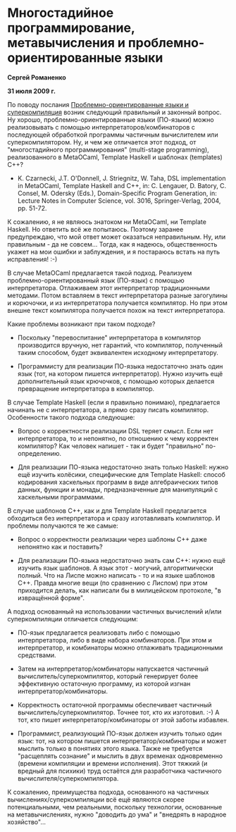 # Многостадийное программирование, метавычисления и проблемно-ориентированные языки

**Сергей Романенко**

**31 июля 2009 г.**

По поводу послания
[Проблемно-ориентированные языки и суперкомпиляция](10-ho-dsl.md)
возник следующий правильный и законный вопрос. Ну хорошо,
проблемно-ориентированные языки (ПО-языки) можно реализовывать с помощью
интерпретаторов/комбинаторов с последующей обработкой программы
частичным вычислителем или суперкомпилятором. Ну, и чем же отличается
этот подход, от "многостадийного программирования" (multi-stage
programming), реализованного в MetaOCaml, Template Haskell и шаблонах
(templates) C++?

* K. Czarnecki, J.T. O'Donnell, J. Striegnitz, W. Taha, DSL implementation
  in MetaOCaml, Template Haskell and C++, in: C. Lengauer, D. Batory, C.
  Consel, M. Odersky (Eds.), Domain-Specific Program Generation, in:
  Lecture Notes in Computer Science, vol. 3016, Springer-Verlag, 2004,
  pp. 51-72.

К сожалению, я не являюсь знатоком ни MetaOCaml, ни Template Haskell. Но
ответить всё же попытаюсь. Поэтому заранее предупреждаю, что мой ответ
может оказаться неправильным. Ну, или правильным - да не совсем...
Тогда, как я надеюсь, общественность укажет на мои ошибки и заблуждения,
и я постараюсь встать на путь исправления! :-)

В случае MetaOCaml предлагается такой подход. Реализуем
проблемно-ориентированный язык (ПО-язык) с помощью интерпретатора.
Отлаживаем этот интерпретатор традиционными методами. Потом вставляем в
текст интерпретатора разные загогулины и корючочки, и из интерпретатора
получается компилятор. Но при этом внешне текст компилятора получается
похож на текст интерпретатора.

Какие проблемы возникают при таком подходе?

* Поскольку "перевоспитание" интерпретатора в компилятор производится
  вручную, нет гарантий, что компилятор, полученный таким способом,
  будет эквивалентен исходному интерпретатору.

* Программисту для реализации ПО-языка недостаточно знать один язык
  (тот, на котором пишется интерпретатор). Нужно изучить ещё
  дополнительный язык крючочков, с помощью которых делается
  превращение интерпретатора в компилятор.

В случае Template Haskell (если я правильно понимаю), предлагается
начинать не с интерпретатора, а прямо сразу писать компилятор.
Особенности такого подхода следующие:

* Вопрос о корректности реализации DSL теряет смысл. Если нет
  интерпретатора, то и непонятно, по отношению к чему корректен
  компилятор? Как человек напишет - так и будет "правильно"
  по-определению.

* Для реализации ПО-языка недостаточно знать только Haskell: нужно ещё
  изучить колёсики, специфические для Template Haskell: способ
  кодирования хаскельных программ в виде алгебраических типов данных,
  функции и монады, предназначенные для манипуляций с хаскельными
  программами.

В случае шаблонов C++, как и для Template Haskell предлагается
обходиться без интерпретатора и сразу изготавливать компилятор. И
проблемы получаются те же самые:

* Вопрос о корректности реализации через шаблоны C++ даже непонятно
  как и поставить?

* Для реализации ПО-языка недостаточно знать сам C++: нужно ещё
  изучить язык шаблонов. А язык этот - могучий, алгоритмически полный.
  Что на Лиспе можно написать - то и на языке шаблонов C++. Правда
  многие вещи (по сравнению с Лиспом) при этом приходится делать, как
  написали бы в милицейском протоколе, "в извращённой форме".

А подход основанный на использовании частичных вычислений и/или
суперкомпиляции отличается следующим:

* ПО-язык предлагается реализовать либо с помощью интерпретатора, либо
  в виде набора комбинаторов. При этом и интерпретатор, и комбинаторы
  можно отлаживать традиционными средствами.

* Затем на интерпретатор/комбинаторы напускается частичный
  вычислитель/суперкомпилятор, который генерирует более эффективную
  остаточную программу, из которой изгнан интерпретатор/комбинаторы.

* Корректность остаточной программы обеспечивает частичный
  вычислитель/суперкомпилятор. Точнее тот, кто их изготовил. :-) А
  тот, кто пишет интерпретатор/комбинаторы от этой заботы избавлен.

* Программист, реализующий ПО-язык должен изучить только один язык:
  тот, на котором пишется интерпретатор/комбинаторы и может мыслить
  только в понятиях этого языка. Также не требуется "расщеплять
  сознание" и мыслить в двух временах одновременно (времени компиляции
  и времени исполнения). Этот тяжкий (и вредный для психики) труд
  остаётся для разработчика частичного вычислителя/суперкомпилятора.

К сожалению, преимущества подхода, основанного на частичных
вычислениях/суперкомпиляции всё ещё являются скорее потенциальными, чем
реальными, поскольку технологии, основанные на метавычислениях, нужно
"доводить до ума" и "внедрять в народное хозяйство"...
